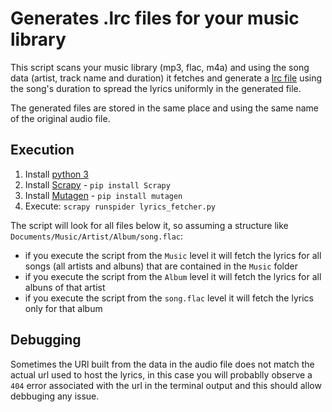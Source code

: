 # Generates .lrc files for your music library
This script scans your music library (mp3, flac, m4a) and using the song data (artist, track name and duration) it fetches and generate a [lrc file](https://en.wikipedia.org/wiki/LRC_(file_format)) using the song's duration to spread the lyrics uniformly in the generated file.

The generated files are stored in the same place and using the same name of the original audio file.

## Execution
1. Install [python 3](https://www.python.org/downloads/)
2. Install [Scrapy](https://scrapy.org/) - `pip install Scrapy`
3. Install [Mutagen](https://mutagen.readthedocs.io/en/latest/) - `pip install mutagen`
4. Execute: `scrapy runspider lyrics_fetcher.py`

The script will look for all files below it, so assuming a structure like `Documents/Music/Artist/Album/song.flac`:
 - if you execute the script from the `Music` level it will fetch the lyrics for all songs (all artists and albuns) that are contained in the `Music` folder
 - if you execute the script from the `Album` level it will fetch the lyrics for all albuns of that artist
 - if you execute the script from the `song.flac` level it will fetch the lyrics only for that album

## Debugging
Sometimes the URl built from the data in the audio file does not match the actual url used to host the lyrics, in this case you will probablly observe a `404` error associated with the url in the terminal output and this should allow debbuging any issue.
